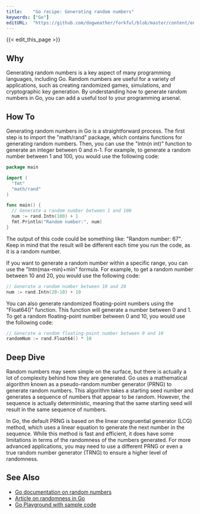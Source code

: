 ```yaml
---
title:    "Go recipe: Generating random numbers"
keywords: ["Go"]
editURL:  "https://github.com/dogweather/forkful/blob/master/content/en/go/generating-random-numbers.md"
---
```


{{< edit_this_page >}}

## Why

Generating random numbers is a key aspect of many programming languages, including Go. Random numbers are useful for a variety of applications, such as creating randomized games, simulations, and cryptographic key generation. By understanding how to generate random numbers in Go, you can add a useful tool to your programming arsenal.

## How To

Generating random numbers in Go is a straightforward process. The first step is to import the "math/rand" package, which contains functions for generating random numbers. Then, you can use the "Intn(n int)" function to generate an integer between 0 and n-1. For example, to generate a random number between 1 and 100, you would use the following code:

```Go
package main

import (
  "fmt"
  "math/rand"
)

func main() {
  // Generate a random number between 1 and 100
  num := rand.Intn(100) + 1
  fmt.Println("Random number:", num)
}
```

The output of this code could be something like: "Random number: 67". Keep in mind that the result will be different each time you run the code, as it is a random number.

If you want to generate a random number within a specific range, you can use the "Intn(max-min)+min" formula. For example, to get a random number between 10 and 20, you would use the following code:

```Go
// Generate a random number between 10 and 20
num := rand.Intn(20-10) + 10
```

You can also generate randomized floating-point numbers using the "Float64()" function. This function will generate a number between 0 and 1. To get a random floating-point number between 0 and 10, you would use the following code:

```Go
// Generate a random floating-point number between 0 and 10
randomNum := rand.Float64() * 10
```

## Deep Dive

Random numbers may seem simple on the surface, but there is actually a lot of complexity behind how they are generated. Go uses a mathematical algorithm known as a pseudo-random number generator (PRNG) to generate random numbers. This algorithm takes a starting seed number and generates a sequence of numbers that appear to be random. However, the sequence is actually deterministic, meaning that the same starting seed will result in the same sequence of numbers.

In Go, the default PRNG is based on the linear congruential generator (LCG) method, which uses a linear equation to generate the next number in the sequence. While this method is fast and efficient, it does have some limitations in terms of the randomness of the numbers generated. For more advanced applications, you may need to use a different PRNG or even a true random number generator (TRNG) to ensure a higher level of randomness.

## See Also

- [Go documentation on random numbers](https://golang.org/pkg/math/rand/)
- [Article on randomness in Go](https://www.calhoun.io/creating-random-strings-in-go/)
- [Go Playground with sample code](https://play.golang.org/p/TjS-vVRWQEI)